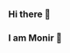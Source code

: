 ### Hi there 👋

### I am Monir 👋

<!--
**monijaman/monijaman** is a ✨ _special_ ✨ repository because its `README.md` (this file) appears on your GitHub profile.

#Since 2009 I have been working as a Fullstack developer. During this time I have developed several large applications successfully. 

I am experienced at:

- ⚡ MERN Stack  (React, Node, NextJs)
- ⚡ LAMP (PHP and Frameworks)
- ⚡ MySQL, MongoDB
- ⚡ HTML5, CSS3, Twitter Bootstrap
- ⚡ Javascript, Jquery
- ⚡ AWS, Heroku 
 

 
